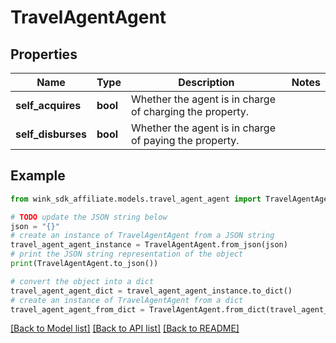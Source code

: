 # TravelAgentAgent


## Properties

Name | Type | Description | Notes
------------ | ------------- | ------------- | -------------
**self_acquires** | **bool** | Whether the agent is in charge of charging the property. | 
**self_disburses** | **bool** | Whether the agent is in charge of paying the property. | 

## Example

```python
from wink_sdk_affiliate.models.travel_agent_agent import TravelAgentAgent

# TODO update the JSON string below
json = "{}"
# create an instance of TravelAgentAgent from a JSON string
travel_agent_agent_instance = TravelAgentAgent.from_json(json)
# print the JSON string representation of the object
print(TravelAgentAgent.to_json())

# convert the object into a dict
travel_agent_agent_dict = travel_agent_agent_instance.to_dict()
# create an instance of TravelAgentAgent from a dict
travel_agent_agent_from_dict = TravelAgentAgent.from_dict(travel_agent_agent_dict)
```
[[Back to Model list]](../README.md#documentation-for-models) [[Back to API list]](../README.md#documentation-for-api-endpoints) [[Back to README]](../README.md)


